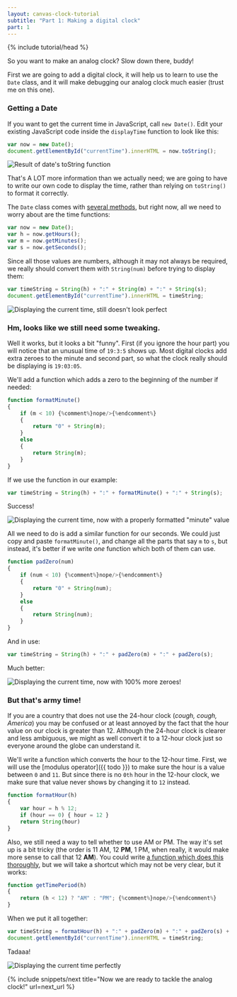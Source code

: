 ```yaml
---
layout: canvas-clock-tutorial
subtitle: "Part 1: Making a digital clock"
part: 1
---
```

{% include tutorial/head %}

So you want to make an analog clock? Slow down there, buddy!

First we are going to add a digital clock, it will help us to learn to use the `Date` class, and it will make debugging our analog clock much easier (trust me on this one).

### Getting a Date

If you want to get the current time in JavaScript, call `new Date()`. Edit your existing JavaScript code inside the `displayTime` function to look like this:

```javascript
var now = new Date();
document.getElementById("currentTime").innerHTML = now.toString();
```

![Result of date's `toString` function](the-result-of-date-tostring.png)

That's A LOT more information than we actually need; we are going to have to write our own code to display the time, rather than relying on `toString()` to format it correctly.

The `Date` class comes with [several methods](https://developer.mozilla.org/en-US/docs/Web/JavaScript/Reference/Global_Objects/Date), but right now, all we need to worry about are the time functions:

```javascript
var now = new Date();
var h = now.getHours();
var m = now.getMinutes();
var s = now.getSeconds();
```

Since all those values are numbers, although it may not always be required, we really should convert them with `String(num)` before trying to display them:

```javascript
var timeString = String(h) + ":" + String(m) + ":" + String(s);
document.getElementById("currentTime").innerHTML = timeString;
```

![Displaying the current time, still doesn't look perfect](displaying-the-current-time-flawed.png)


### Hm, looks like we still need some tweaking.

Well it works, but it looks a bit "funny". First (if you ignore the hour part) you will notice that an unusual time of `19:3:5` shows up. Most digital clocks add extra zeroes to the minute and second part, so what the clock really should be displaying is `19:03:05`.

We'll add a function which adds a zero to the beginning of the number if needed:

```javascript
function formatMinute()
{
	if (m < 10) {%comment%}nope/>{%endcomment%}
	{
		return "0" + String(m);
	}
	else
	{
		return String(m);
	}
}
```

If we use the function in our example:

```javascript
var timeString = String(h) + ":" + formatMinute() + ":" + String(s);
```

Success!

![Displaying the current time, now with a properly formatted "minute" value](displaying-the-current-time-with-format-minute.png)

All we need to do is add a similar function for our seconds. We could just copy and paste `formatMinute()`, and change all the parts that say `m` to `s`, but instead, it's better if we write _one_ function which both of them can use.

```javascript
function padZero(num)
{
	if (num < 10) {%comment%}nope/>{%endcomment%}
	{
		return "0" + String(num);
	}
	else
	{
		return String(num);
	}
}
```

And in use:

```javascript
var timeString = String(h) + ":" + padZero(m) + ":" + padZero(s);
```

Much better:

![Displaying the current time, now with 100% more zeroes!](displaying-the-current-time-with-pad-zero.png)

### But that's army time!

If you are a country that does not use the 24-hour clock (_cough, cough, America_) you may be confused or at least annoyed by the fact that the hour value on our clock is greater than 12. Although the 24-hour clock is clearer and less ambiguous, we might as well convert it to a 12-hour clock just so everyone around the globe can understand it.

We'll write a function which converts the hour to the 12-hour time. First, we will use the [modulus operator]({{ todo }}) to make sure the hour is a value between `0` and `11`. But since there is no `0th` hour in the 12-hour clock, we make sure that value never shows by changing it to `12` instead.

```javascript
function formatHour(h)
{
	var hour = h % 12;
	if (hour == 0) { hour = 12 }
	return String(hour)
}
```

Also, we still need a way to tell whether to use AM or PM. The way it's set up is a bit tricky (the order is 11 AM, 12 **PM**, 1 PM, when really, it would make more sense to call that 12 **AM**). You could write [a function which does this thoroughly][hour12.js], but we will take a shortcut which may not be very clear, but it works:

[hour12.js]: https://gist.github.com/IQAndreas/7505384

```javascript
function getTimePeriod(h)
{
	return (h < 12) ? "AM" : "PM"; {%comment%}nope/>{%endcomment%}
}
```

When we put it all together:

```javascript
var timeString = formatHour(h) + ":" + padZero(m) + ":" + padZero(s) + " " + getTimePeriod(h);
document.getElementById("currentTime").innerHTML = timeString;
```

Tadaaa!

![Displaying the current time perfectly](displaying-the-current-time-finished.png)


{% include snippets/next title="Now we are ready to tackle the analog clock!" url=next_url %}



